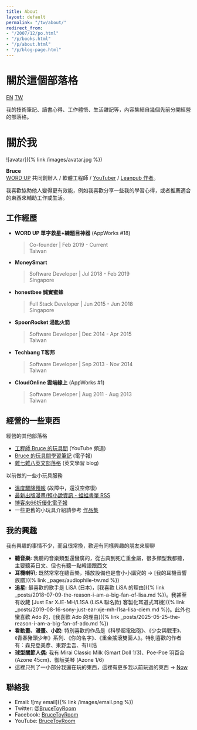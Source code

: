 ```yaml
---
title: About
layout: default
permalink: "/tw/about/"
redirect_from:
- "/2007/12/po.html"
- "/p/books.html"
- "/p/about.html"
- "/p/blog-page.html"
---
```


# 關於這個部落格

<a href="/en/about/" class="lang-btn">EN</a>
<a href="/tw/about" class="lang-btn lang-current">TW</a>

我的技術筆記、讀書心得、工作體悟、生活雜記等，內容集結自幾個先前分開經營的部落格。

<a name="me"></a>
# 關於我

![avatar]({% link /images/avatar.jpg %})

**Bruce**  
[WORD UP](https://about.wordup.com.tw/) 共同創辦人 / 軟體工程師 / [YouTuber](https://www.youtube.com/@bruceToyRoom) / [Leanpub 作者](https://leanpub.com/effective-life)。

我喜歡協助他人變得更有效能，例如我喜歡分享一些我的學習心得，或者推薦適合的東西來輔助工作或生活。

## 工作經歷

* **WORD UP 單字救星+練題目神器** (AppWorks #18)  
  > Co-founder | Feb 2019 - Current  
  > Taiwan
* **MoneySmart**  
  > Software Developer | Jul 2018 - Feb 2019  
  > Singapore
* **honestbee 誠實蜜蜂**  
  > Full Stack Developer | Jun 2015 - Jun 2018  
  > Singapore
* **SpoonRocket 湯匙火箭**  
  > Software Developer | Dec 2014 - Apr 2015  
  > Taiwan
* **Techbang T客邦**  
  > Software Developer | Sep 2013 - Nov 2014  
  > Taiwan
* **CloudOnline 雲端線上** (AppWorks #1)  
  > Software Developer | Aug 2011 - Aug 2013  
  > Taiwan

## 經營的一些東西

經營的其他部落格

* [工程師 Bruce 的玩具間](https://www.youtube.com/@bruceToyRoom) (YouTube 頻道)
* [Bruce 的玩具間學習筆記](https://newsletter.bruceli.net/) (電子報)
* [雜七雜八英文部落格](http://english.bruceli.net/) (英文學習 blog)

以前做的一些小玩具服務

* [溫度驟降預報](http://chill.bruceli.net/) (故障中，還沒空修復)
* [最新出版漫畫/輕小說資訊 - 蛙蛙書單 RSS](http://wawarss.bruceli.net/)
* [博客來66折優化電子報](http://books66.bruceli.net/)
* 一些更舊的小玩具介紹請參考 [作品集](/tw/works/)

## 我的興趣

我有興趣的事情不少，而且很常換，歡迎有同樣興趣的朋友來聊聊

* **聽音樂:** 我聽的音樂類型還蠻廣的，從古典到死亡重金屬，很多類型我都聽，主要聽英日文、但也有聽一點韓語跟西文
* **耳機喇叭:** 既然常常在聽音樂，播放設備也是會小小講究的 → [我的耳機音響族譜]({% link _pages/audiophile-tw.md %})
* **追星:** 最喜歡的歌手是 LiSA (日本)，[我喜歡 LiSA 的理由]({% link _posts/2018-07-09-the-reason-i-am-a-big-fan-of-lisa.md %})。我甚至有收藏 [Just Ear XJE-MH/L1SA (LiSA 聯名款) 客製化耳道式耳機]({% link _posts/2019-08-16-sony-just-ear-xje-mh-l1sa-lisa-ciem.md %})。此外也蠻喜歡 Ado 的，[我喜歡 Ado 的理由]({% link _posts/2025-05-25-the-reason-i-am-a-big-fan-of-ado.md %})
* **看動畫、漫畫、小說:** 特別喜歡的作品是《科學超電磁砲》、《少女與戰車》、《青春豬頭少年》系列、《你的名字》、《重金搖滾雙面人》。特別喜歡的作者有：森見登美彥、東野圭吾、有川浩
* **球型關節人偶:** 我有 Mirai Classic Milk (Smart Doll 1/3)、Poe-Poe 羽百合 (Azone 45cm)、御坂美琴 (Azone 1/6)
* 這裡只列了一小部分我還在玩的東西，這裡有更多我以前玩過的東西 → <a href="/tw/now">Now</a>

## 聯絡我

* Email: ![my email]({% link /images/email.png %})
* Twitter: [@BruceToyRoom](https://twitter.com/BruceToyRoom)
* Facebook: [BruceToyRoom](https://www.facebook.com/BruceToyRoom)
* YouTube: [BruceToyRoom](https://www.youtube.com/BruceToyRoom)
